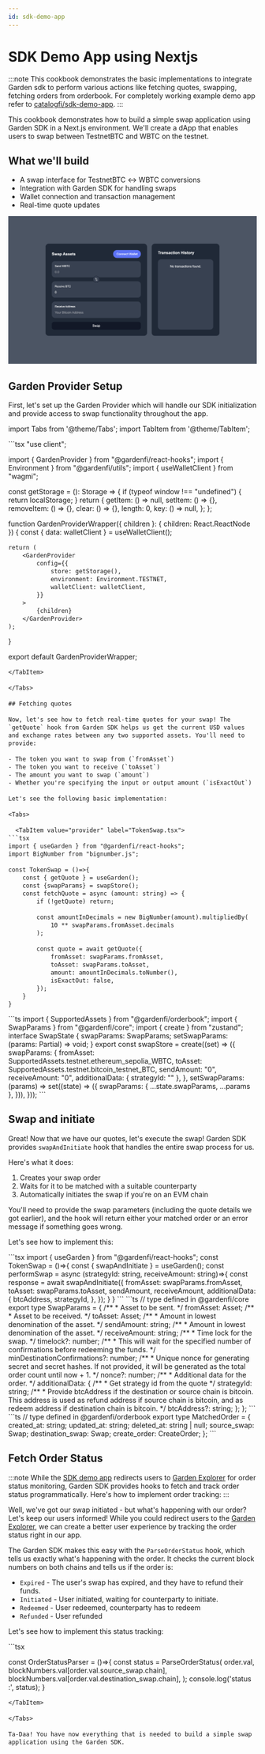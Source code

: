 ```yaml
---
id: sdk-demo-app
---
```



# SDK Demo App using Nextjs

:::note
This cookbook demonstrates the basic implementations to integrate Garden sdk to perform various actions like fetching quotes, swapping, fetching orders from orderbook. For completely working example demo app refer to [catalogfi/sdk-demo-app](https://github.com/catalogfi/sdk-demo-app).
:::

This cookbook demonstrates how to build a simple swap application using Garden SDK in a Next.js environment. We'll create a dApp that enables users to swap between TestnetBTC and WBTC on the testnet.

## What we'll build

- A swap interface for TestnetBTC ↔ WBTC conversions
- Integration with Garden SDK for handling swaps
- Wallet connection and transaction management
- Real-time quote updates

![start UI](../images/sdk-demo-app/sdk-demo-app-ui.png)

## Garden Provider Setup

First, let's set up the Garden Provider which will handle our SDK initialization and provide access to swap functionality throughout the app.

import Tabs from '@theme/Tabs';
import TabItem from '@theme/TabItem';

<Tabs>
  <TabItem value="provider" label="GardenProviderWrapper.tsx">
```tsx
"use client";

import { GardenProvider } from "@gardenfi/react-hooks";
import { Environment } from "@gardenfi/utils";
import { useWalletClient } from "wagmi";

const getStorage = (): Storage => {
    if (typeof window !== "undefined") {
        return localStorage;
    }
    return {
        getItem: () => null,
        setItem: () => {},
        removeItem: () => {},
        clear: () => {},
        length: 0,
        key: () => null,
    };
};

function GardenProviderWrapper({ children }: { children: React.ReactNode }) {
    const { data: walletClient } = useWalletClient();

    return (
        <GardenProvider
            config={{
                store: getStorage(),
                environment: Environment.TESTNET,
                walletClient: walletClient,
            }}
        >
            {children}
        </GardenProvider>
    );
}

export default GardenProviderWrapper;
```
</TabItem>

</Tabs>

## Fetching quotes

Now, let's see how to fetch real-time quotes for your swap! The `getQuote` hook from Garden SDK helps us get the current USD values and exchange rates between any two supported assets. You'll need to provide:

- The token you want to swap from (`fromAsset`)
- The token you want to receive (`toAsset`)
- The amount you want to swap (`amount`)
- Whether you're specifying the input or output amount (`isExactOut`)

Let's see the following basic implementation:

<Tabs>

  <TabItem value="provider" label="TokenSwap.tsx">
```tsx
import { useGarden } from "@gardenfi/react-hooks";
import BigNumber from "bignumber.js";

const TokenSwap = ()=>{
    const { getQuote } = useGarden();
    const {swapParams} = swapStore();
    const fetchQuote = async (amount: string) => {
        if (!getQuote) return;

        const amountInDecimals = new BigNumber(amount).multipliedBy(
            10 ** swapParams.fromAsset.decimals
        );

        const quote = await getQuote({
            fromAsset: swapParams.fromAsset,
            toAsset: swapParams.toAsset,
            amount: amountInDecimals.toNumber(),
            isExactOut: false,
        });
    }
}
```
</TabItem>

<TabItem value="swapStore" label="SwapStore.ts">
```ts
import { SupportedAssets } from "@gardenfi/orderbook";
import { SwapParams } from "@gardenfi/core";
import { create } from "zustand";
interface SwapState {
  swapParams: SwapParams;
  setSwapParams: (params: Partial<SwapState["swapParams"]>) => void;
}
export const swapStore = create<SwapState>((set) => ({
  swapParams: {
    fromAsset: SupportedAssets.testnet.ethereum_sepolia_WBTC,
    toAsset: SupportedAssets.testnet.bitcoin_testnet_BTC,
    sendAmount: "0",
    receiveAmount: "0",
    additionalData: { strategyId: "" },
  },
  setSwapParams: (params) =>
    set((state) => ({
      swapParams: { ...state.swapParams, ...params },
    })),
}));
```
</TabItem>
</Tabs>

## Swap and initiate

Great! Now that we have our quotes, let's execute the swap! Garden SDK provides `swapAndInitiate` hook that handles the entire swap process for us. 

Here's what it does:
1. Creates your swap order
2. Waits for it to be matched with a suitable counterparty
3. Automatically initiates the swap if you're on an EVM chain

You'll need to provide the swap parameters (including the quote details we got earlier), and the hook will return either your matched order or an error message if something goes wrong. 

Let's see how to implement this:

<Tabs>

  <TabItem value="swalAndInitiate" label="TokenSwap.tsx">
```tsx
import { useGarden } from "@gardenfi/react-hooks";
const TokenSwap = ()=>{
    const { swapAndInitiate } = useGarden();
    const performSwap = async (strategyId: string, receiveAmount: string)=>{
    const response = await swapAndInitiate({
      fromAsset: swapParams.fromAsset,
      toAsset: swapParams.toAsset,
      sendAmount,
      receiveAmount,
      additionalData: {
        btcAddress,
        strategyId,
      },
    });
    }
}
```
</TabItem>

<TabItem value="swapParams" label="SwapParams.ts">
```ts
// type defined in @gardenfi/core
export type SwapParams = {
    /**
     * Asset to be sent.
     */
    fromAsset: Asset;
    /**
     * Asset to be received.
     */
    toAsset: Asset;
    /**
     * Amount in lowest denomination of the asset.
     */
    sendAmount: string;
    /**
     * Amount in lowest denomination of the asset.
     */
    receiveAmount: string;
    /**
     * Time lock for the swap.
     */
    timelock?: number;
    /**
     * This will wait for the specified number of confirmations before redeeming the funds.
     */
    minDestinationConfirmations?: number;
    /**
     * Unique nonce for generating secret and secret hashes. If not provided, it will be generated as the total order count until now + 1.
     */
    nonce?: number;
    /**
     * Additional data for the order.
     */
    additionalData: {
        /**
         * Get strategy id from the quote
         */
        strategyId: string;
        /**
         * Provide btcAddress if the destination or source chain is bitcoin. This address is used as refund address if source chain is bitcoin, and as redeem address if destination chain is bitcoin.
         */
        btcAddress?: string;
    };
};
```
</TabItem>

<TabItem value="matchedOrder" label="MatchedOrder.ts">
```ts
// type defined in @gardenfi/orderbook
export type MatchedOrder = {
    created_at: string;
    updated_at: string;
    deleted_at: string | null;
    source_swap: Swap;
    destination_swap: Swap;
    create_order: CreateOrder;
};
```
</TabItem>

</Tabs>


## Fetch Order Status

:::note
While the [SDK demo app](https://github.com/catalogfi/sdk-demo-app) redirects users to [Garden Explorer](https://explorer.garden.finance/) for order status monitoring, Garden SDK provides hooks to fetch and track order status programmatically. Here's how to implement order tracking:
:::

Well, we've got our swap initiated - but what's happening with our order? Let's keep our users informed! While you could redirect users to the [Garden Explorer](https://explorer.garden.finance/), we can create a better user experience by tracking the order status right in our app.

The Garden SDK makes this easy with the `ParseOrderStatus` hook, which tells us exactly what's happening with the order. It checks the current block numbers on both chains and tells us if the order is:
- `Expired` - The user's swap has expired, and they have to refund their funds.
- `Initiated` - User initiated, waiting for counterparty to initiate.
- `Redeemed` - User redeemed, counterparty has to redeem
- `Refunded` - User refunded

Let's see how to implement this status tracking:

<Tabs>
  <TabItem value="fetchOrder" label="OrderStatusParser.tsx">
```tsx

const OrderStatusParser = ()=>{
    const status = ParseOrderStatus(
      order.val,
      blockNumbers.val[order.val.source_swap.chain],
      blockNumbers.val[order.val.destination_swap.chain],
    );
    console.log('status :', status);
}

```
</TabItem>

</Tabs>

Ta-Daa! You have now everything that is needed to build a simple swap application using the Garden SDK.